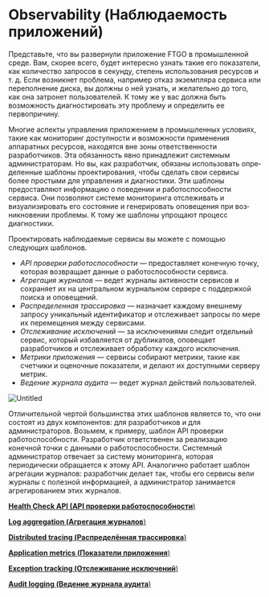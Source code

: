 # Observability (Наблюдаемость приложений)

Представьте, что вы развернули приложение FTGO в промышленной среде. Вам, скорее всего, будет интересно узнать такие его показатели, как количество за­просов в секунду, степень использования ресурсов и т. д. Если возникнет проблема, например отказ экземпляра сервиса или переполнение диска, вы должны о ней узнать, и желательно до того, как она затронет пользователей. К тому же у вас должна быть возможность диагностировать эту проблему и определить ее первопричину.

Многие аспекты управления приложением в промышленных условиях, такие как мониторинг доступности и возможности применения аппаратных ресурсов, нахо­дятся вне зоны ответственности разработчиков. Эта обязанность явно принадлежит системным администраторам. Но вы, как разработчик, обязаны использовать опре­деленные шаблоны проектирования, чтобы сделать свои сервисы более простыми для управления и диагностики. Эти шаблоны предоставляют информацию о поведении и работоспособности сервиса. Они позволяют системе мониторинга отслеживать и визуализировать его состояние и генерировать оповещения при воз­никновении проблемы. К тому же шаблоны упрощают процесс диагностики. 

Проектировать наблюдаемые сервисы вы можете с помощью следующих ша­блонов.

- *API проверки работоспособности —* предоставляет конечную точку, которая воз­вращает данные о работоспособности сервиса.
- *Агрегация журналов —* ведет журналы активности сервисов и сохраняет их на центральном журнальном сервере с поддержкой поиска и оповещений.
- *Распределенная трассировка —* назначает каждому внешнему запросу уникаль­ный идентификатор и отслеживает запросы по мере их перемещения между сервисами.
- *Отслеживание исключений —* за исключениями следит отдельный сервис, кото­рый избавляется от дубликатов, оповещает разработчиков и отслеживает обра­ботку каждого исключения.
- *Метрики приложения —* сервисы собирают метрики, такие как счетчики и оце­ночные показатели, и делают их доступными серверу метрик.
- *Ведение журнала аудита —* ведет журнал действий пользователей.

![Untitled](Observability%20(%D0%9D%D0%B0%D0%B1%D0%BB%D1%8E%D0%B4%D0%B0%D0%B5%D0%BC%D0%BE%D1%81%D1%82%D1%8C%20%D0%BF%D1%80%D0%B8%D0%BB%D0%BE%D0%B6%D0%B5%D0%BD%D0%B8%D0%B8%CC%86)/Untitled.png)

Отличительной чертой большинства этих шаблонов является то, что они состоят из двух компонентов: для разработчиков и для администраторов. Возьмем, к при­меру, шаблон API проверки работоспособности. Разработчик ответственен за реали­зацию конечной точки с данными о работоспособности. Системный администратор отвечает за систему мониторинга, которая периодически обращается к этому API. Аналогично работает шаблон агрегации журналов: разработчик делает так, чтобы его сервисы вели журналы с полезной информацией, а администратор занимается агрегированием этих журналов.

[**Health Check API (API проверки работоспособности**)](Observability%20(%D0%9D%D0%B0%D0%B1%D0%BB%D1%8E%D0%B4%D0%B0%D0%B5%D0%BC%D0%BE%D1%81%D1%82%D1%8C%20%D0%BF%D1%80%D0%B8%D0%BB%D0%BE%D0%B6%D0%B5%D0%BD%D0%B8%D0%B8%CC%86)/Health%20Check%20API%20(API%20%D0%BF%D1%80%D0%BE%D0%B2%D0%B5%D1%80%D0%BA%D0%B8%20%D1%80%D0%B0%D0%B1%D0%BE%D1%82%D0%BE%D1%81%D0%BF%D0%BE%D1%81%D0%BE%D0%B1%D0%BD%D0%BE%D1%81%D1%82%D0%B8).md)

[**Log aggregation (Агрегация журналов**)](Observability%20(%D0%9D%D0%B0%D0%B1%D0%BB%D1%8E%D0%B4%D0%B0%D0%B5%D0%BC%D0%BE%D1%81%D1%82%D1%8C%20%D0%BF%D1%80%D0%B8%D0%BB%D0%BE%D0%B6%D0%B5%D0%BD%D0%B8%D0%B8%CC%86)/Log%20aggregation%20(%D0%90%D0%B3%D1%80%D0%B5%D0%B3%D0%B0%D1%86%D0%B8%D1%8F%20%D0%B6%D1%83%D1%80%D0%BD%D0%B0%D0%BB%D0%BE%D0%B2).md)

[**Distributed tracing (Распределённая трассировка**)](Observability%20(%D0%9D%D0%B0%D0%B1%D0%BB%D1%8E%D0%B4%D0%B0%D0%B5%D0%BC%D0%BE%D1%81%D1%82%D1%8C%20%D0%BF%D1%80%D0%B8%D0%BB%D0%BE%D0%B6%D0%B5%D0%BD%D0%B8%D0%B8%CC%86)/Distributed%20tracing%20(%D0%A0%D0%B0%D1%81%D0%BF%D1%80%D0%B5%D0%B4%D0%B5%D0%BB%D0%B5%CC%88%D0%BD%D0%BD%D0%B0%D1%8F%20%D1%82%D1%80%D0%B0%D1%81%D1%81%D0%B8%D1%80%D0%BE%D0%B2%D0%BA%D0%B0).md)

[**Application metrics (Показатели приложения**)](Observability%20(%D0%9D%D0%B0%D0%B1%D0%BB%D1%8E%D0%B4%D0%B0%D0%B5%D0%BC%D0%BE%D1%81%D1%82%D1%8C%20%D0%BF%D1%80%D0%B8%D0%BB%D0%BE%D0%B6%D0%B5%D0%BD%D0%B8%D0%B8%CC%86)/Application%20metrics%20(%D0%9F%D0%BE%D0%BA%D0%B0%D0%B7%D0%B0%D1%82%D0%B5%D0%BB%D0%B8%20%D0%BF%D1%80%D0%B8%D0%BB%D0%BE%D0%B6%D0%B5%D0%BD%D0%B8%D1%8F).md)

[**Exception tracking (Отслеживание исключений**)](Observability%20(%D0%9D%D0%B0%D0%B1%D0%BB%D1%8E%D0%B4%D0%B0%D0%B5%D0%BC%D0%BE%D1%81%D1%82%D1%8C%20%D0%BF%D1%80%D0%B8%D0%BB%D0%BE%D0%B6%D0%B5%D0%BD%D0%B8%D0%B8%CC%86)/Exception%20tracking%20(%D0%9E%D1%82%D1%81%D0%BB%D0%B5%D0%B6%D0%B8%D0%B2%D0%B0%D0%BD%D0%B8%D0%B5%20%D0%B8%D1%81%D0%BA%D0%BB%D1%8E%D1%87%D0%B5%D0%BD%D0%B8%D0%B8%CC%86).md)

[**Audit logging (Ведение журнала аудита**)](Observability%20(%D0%9D%D0%B0%D0%B1%D0%BB%D1%8E%D0%B4%D0%B0%D0%B5%D0%BC%D0%BE%D1%81%D1%82%D1%8C%20%D0%BF%D1%80%D0%B8%D0%BB%D0%BE%D0%B6%D0%B5%D0%BD%D0%B8%D0%B8%CC%86)/Audit%20logging%20(%D0%92%D0%B5%D0%B4%D0%B5%D0%BD%D0%B8%D0%B5%20%D0%B6%D1%83%D1%80%D0%BD%D0%B0%D0%BB%D0%B0%20%D0%B0%D1%83%D0%B4%D0%B8%D1%82%D0%B0).md)